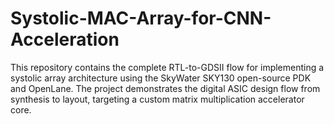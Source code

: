 # Systolic-MAC-Array-for-CNN-Acceleration
This repository contains the complete RTL-to-GDSII flow for implementing a systolic array architecture using the SkyWater SKY130 open-source PDK and OpenLane. The project demonstrates the digital ASIC design flow from synthesis to layout, targeting a custom matrix multiplication accelerator core.

